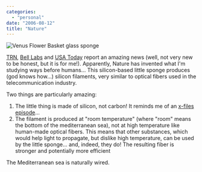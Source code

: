 ```yaml
---
categories:
  - "personal"
date: "2006-08-12"
title: "Nature"
---
```


![Venus Flower Basket glass sponge][1]

[TRN][2], [Bell Labs][3] and [USA Today][4] report an amazing news (well, not
very new to be honest, but it is for me!). Apparently, Nature has invented what
I'm studying ways before humans... This silicon-based little sponge produces
(god knows how...) silicon filaments, very similar to optical fibers used in
the telecommunication industry.

Two things are particularly amazing: 

  1. The little thing is made of silicon, not carbon! It reminds me of an
     [x-files episode][5]...
  2. The filament is produced at "room temperature" (where "room" means the
     bottom of the mediterranean sea), not at high temperature like human-made
     optical fibers. This means that other substances, which would help light to
     propagate, but dislike high temperature, can be used by the little sponge...
     and, indeed, they do! The resulting fiber is stronger and potentially more
     efficient

The Mediterranean sea is naturally wired.

   [1]: http://upload.wikimedia.org/wikipedia/commons/c/c9/Venus_Flower_Basket.jpg
   [2]: http://www.trnmag.com/Stories/2003/091003/Sponges_grow_sturdy_optical_fiber_091003.html (TRN)
   [3]: http://www.lucent.com/press/0705/050707.cob.html (Bell Labs)
   [4]: http://www.usatoday.com/tech/news/techinnovations/2003-08-20-sponge-fibers_x.htm (USA Today)
   [5]: http://www.generationterrorists.com/cgi-bin/x-files.cgi?ep=2x09 (Firewalker 2x09)

